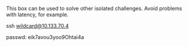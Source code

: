 This box can be used to solve other isolated challenges. Avoid problems with latency, for example.

ssh wildcard@10.133.70.4

passwd: eik7avou3yoo9Ohtai4a
